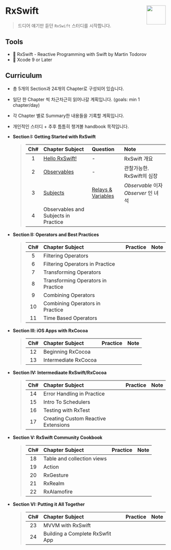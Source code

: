 # RxSwift <img src = "https://github.com/ReactiveX/RxSwift/raw/master/assets/Rx_Logo_M.png" width = 60  align = right> 

>드디어 얘기만 듣던 `RxSwift` 스터디를 시작합니다.

## Tools
* 📕 RxSwift - Reactive Programming with Swift by Martin Todorov
* 🔨 Xcode 9 or Later

## Curriculum

* 총 5개의 Section과 24개의 Chapter로 구성되어 있습니다.
* 일단 한 Chapter 씩 차근차근히 읽어나갈 계획입니다. (goals: min 1 chapter/day)
* 각 Chapter 별로 Summary한 내용들을 기록할 계획입니다.
* 개인적인 스터디 + 추후 틈틈히 챙겨볼 handbook 목적입니다.

* **Section I: Getting Started with RxSwift**
	> | Ch# | Chapter Subject | Question | Note | 
	> |:---:| :--- | :--- | :--- |
	> |1|[Hello RxSwift!](https://github.com/fimuxd/RxSwift/blob/master/01_HelloRxSwift/Ch.1%20Hello%20RxSwift.md) | - | RxSwift 개요 |
	> |2|[Observables](https://github.com/fimuxd/RxSwift/blob/master/02_Observables/Ch2.%20Observables.md) | - | 관찰가능한. RxSwift의 심장 |
	> |3|[Subjects](https://github.com/fimuxd/RxSwift/blob/master/03_Subjects/Ch3.%20Subjects.md) | [Relays & Variables](https://github.com/fimuxd/RxSwift/blob/master/03_Subjects/Ch3.%20Homework.md) | *Observable* 이자 *Observer* 인 녀석 |
	> |4|Observables and Subjects in Practice|||

* **Section II: Operators and Best Practices**
	> | Ch# | Chapter Subject | Practice | Note |
	> |:---:| :--- | :---: | :--- |
	> |5|Filtering Operators|||
	> |6|Filtering Operators in Practice|||
	> |7|Transforming Operators|||
	> |8|Transforming Operators in Practice|||
	> |9|Combining Operators|||
	> |10|Combining Operators in Practice|||
	> |11|Time Based Operators|||

* **Section III: iOS Apps with RxCocoa**
	> | Ch# | Chapter Subject | Practice | Note |
	> |:---:| :--- | :---: | :--- |
	> |12|Beginning RxCocoa|||
	> |13|Intermediate RxCocoa|||

* **Section IV: Intermediaate RxSwift/RxCocoa**
	> | Ch# | Chapter Subject | Practice | Note |
	> |:---:| :--- | :---: | :--- |
	> |14|Error Handling in Practice|||
	> |15|Intro To Schedulers|||
	> |16|Testing with RxTest|||
	> |17|Creating Custom Reactive Extensions|||

* **Section V: RxSwift Community Cookbook**
	> | Ch# | Chapter Subject | Practice | Note |
	> |:---:| :--- | :---: | :--- |
	> |18|Table and collection views|||
	> |19|Action|||
	> |20|RxGesture|||
	> |21|RxRealm|||
	> |22|RxAlamofire|||

* **Section VI: Putting it All Together**
	> | Ch# | Chapter Subject | Practice | Note |
	> |:---:| :--- | :---: | :--- |
	> |23|MVVM with RxSwift|||
	> |24|Building a Complete RxSwfit App|||


